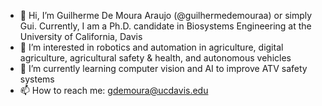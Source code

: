 - 👋 Hi, I’m Guilherme De Moura Araujo (@guilhermedemouraa) or simply Gui. Currently, I am a Ph.D. candidate in Biosystems Engineering at the University of California, Davis
- 👀 I’m interested in robotics and automation in agriculture, digital agriculture, agricultural safety & health, and autonomous vehicles
- 🌱 I’m currently learning computer vision and AI to improve ATV safety systems
- 📫 How to reach me: gdemoura@ucdavis.edu

<!---
guilhermedemouraa/guilhermedemouraa is a ✨ special ✨ repository because its `README.md` (this file) appears on your GitHub profile.
You can click the Preview link to take a look at your changes.
--->
